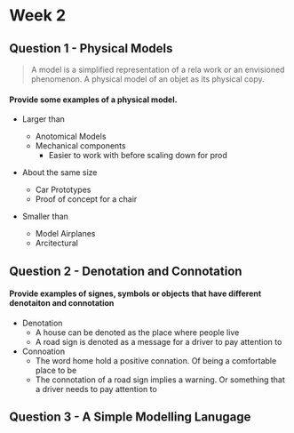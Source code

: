 
# Week 2

## Question 1 - Physical Models

> A model is a simplified representation of a rela work or an envisioned phenomenon. A physical model of an objet as its physical copy. 

#### Provide some examples of a physical model.

- Larger than
    - Anotomical Models
    - Mechanical components
        - Easier to work with before scaling down for prod

- About the same size
    - Car Prototypes
    - Proof of concept for a chair

- Smaller than
    - Model Airplanes
    - Arcitectural

## Question 2 - Denotation and Connotation

#### Provide examples of signes, symbols or objects that have different denotaiton and connotation

- Denotation
    - A house can be denoted as the place where people live
    - A road sign is denoted as a message for a driver to pay attention to
- Connoation
    - The word home hold a positive connation. Of being a comfortable place to be
    - The connotation of a road sign implies a warning. Or something that a driver needs to pay attention to

## Question 3 - A Simple Modelling Lanugage
